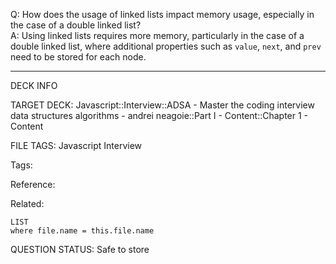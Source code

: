 Q: How does the usage of linked lists impact memory usage, especially in the case of a double linked list?  
A: Using linked lists requires more memory, particularly in the case of a double linked list, where additional properties such as `value`, `next`, and `prev` need to be stored for each node.


---

DECK INFO

TARGET DECK: Javascript::Interview::ADSA - Master the coding interview data structures algorithms - andrei neagoie::Part I - Content::Chapter 1 - Content

FILE TAGS: Javascript Interview

Tags:

Reference:

Related:

```dataview
LIST
where file.name = this.file.name
```

QUESTION STATUS: Safe to store